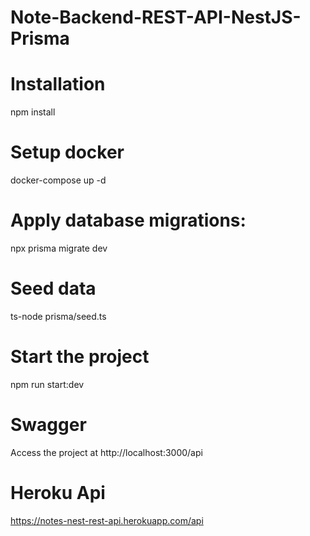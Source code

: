 # Note-Backend-REST-API-NestJS-Prisma


# Installation

npm install 

# Setup docker

docker-compose up -d

# Apply database migrations: 

npx prisma migrate dev


# Seed data

ts-node prisma/seed.ts

# Start the project 

npm run start:dev

# Swagger
Access the project  at http://localhost:3000/api


# Heroku Api

https://notes-nest-rest-api.herokuapp.com/api
